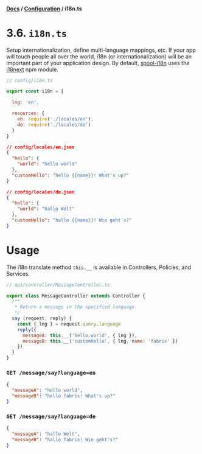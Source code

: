 #### [Docs](../) / [Configuration](./) / i18n.ts

# 3.6. `i18n.ts`

Setup internationalization, define multi-language mappings, etc. If your app will touch people all over the world, i18n (or internationalization)
will be an important part of your application design. By default, [spool-i18n](https://github.com/fabrix-app/spool-i18n) uses the [i18next](http://i18next.com/) npm module.

```js
// config/i18n.ts

export const i18n = {

  lng: 'en',

  resources: {
    en: require('./locales/en'),
    de: require('./locales/de')
  }
}
```

```json
// config/locales/en.json
{
  "hello": {
    "world": "hello world"
  },
  "customHello": "hello {{name}}! What's up?"
}
```

```json
// config/locales/de.json
{
  "hello": {
    "world": "hallo Welt"
  },
  "customHello": "hallo {{name}}! Wie geht's?"
}
```

# Usage

The i18n translate method `this.__` is available in Controllers, Policies, and Services.

```js
// api/controller/MessageController.ts

export class MessageController extends Controller {
  /**
   * Return a message in the specified language
   */
  say (request, reply) {
    const { lng } = request.query.language
    reply({
      messageA: this.__('hello.world', { lng }),
      messageB: this.__('customHello', { lng, name: 'fabrix' })
    })
  }
}
```

### `GET /message/say?language=en`

```json
{
  "messageA": "hello world",
  "messageB": "hello fabrix! What's up?"
}
```

### `GET /message/say?language=de`

```json
{
  "messageA": "hallo Welt",
  "messageB": "hallo fabrix! Wie geht's?"
}
```

